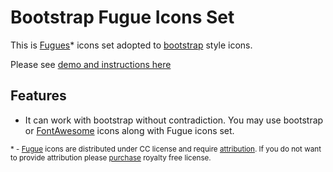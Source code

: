 Bootstrap Fugue Icons Set
===============

This is [Fugues][f]* icons set adopted to [bootstrap][b] style icons.

Please see [demo and instructions here](http://bootstrap-fugue.azurewebsites.net)

## Features

- It can work with bootstrap without contradiction. You may use bootstrap or [FontAwesome][a] icons along with Fugue icons set.


<small>* - [Fugue][f] icons are distributed under CC license and require [attribution](http://p.yusukekamiyamane.com/icons/attribution/). If you do not want to provide attribution please [purchase][f] royalty free license. </small>

[f]: http://p.yusukekamiyamane.com/
[b]: http://twitter.github.io/bootstrap/
[a]: http://fortawesome.github.io/Font-Awesome/